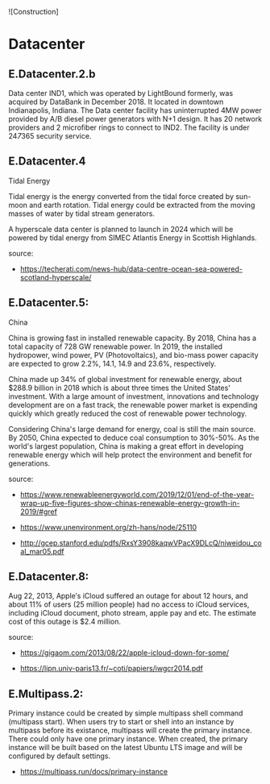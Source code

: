 ![Construction]

# Datacenter

## E.Datacenter.2.b

Data center IND1, which was operated by LightBound formerly, was acquired by DataBank in December 2018. It located in downtown Indianapolis, Indiana. The Data center facility has uninterrupted 4MW power provided by A/B diesel power generators with N+1 design. It has 20 network providers and 2 microfiber rings to connect to IND2. The facility is under 24*7*365 security service.

## E.Datacenter.4

Tidal Energy

Tidal energy is the energy converted from the tidal force created by sun-moon and earth rotation. Tidal energy could be extracted from the moving masses of water by tidal stream generators.

A hyperscale data center is planned to launch in 2024 which will be powered by tidal energy from SIMEC Atlantis Energy in Scottish Highlands. 

source: 
* <https://techerati.com/news-hub/data-centre-ocean-sea-powered-scotland-hyperscale/> 

## E.Datacenter.5:

China

China is growing fast in installed renewable capacity. By 2018, China has a total capacity of 728 GW renewable power. In 2019, the installed hydropower, wind power, PV (Photovoltaics), and bio-mass power capacity are expected to grow 2.2%, 14.1, 14.9 and 23.6%, respectively.

China made up 34% of global investment for renewable energy, about $288.9 billion in 2018 which is about three times the United States' investment. With a large amount of investment, innovations and technology development are on a fast track, the renewable power market is expending quickly which greatly reduced the cost of renewable power technology.

Considering China's large demand for energy, coal is still the main source. By 2050, China expected to deduce coal consumption to 30%-50%. As the world's largest population, China is making a great effort in developing renewable energy which will help protect the environment and benefit for generations. 


source:

* <https://www.renewableenergyworld.com/2019/12/01/end-of-the-year-wrap-up-five-figures-show-chinas-renewable-energy-growth-in-2019/#gref>

* <https://www.unenvironment.org/zh-hans/node/25110>

* <http://gcep.stanford.edu/pdfs/RxsY3908kaqwVPacX9DLcQ/niweidou_coal_mar05.pdf>

## E.Datacenter.8:

Aug 22, 2013, Apple′s iCloud suffered an outage for about 12 hours, and about 11% of users (25 million people) had no access to iCloud services, including iCloud document, photo stream, apple pay and etc. The estimate cost of this outage is $2.4 million.

source:

* <https://gigaom.com/2013/08/22/apple-icloud-down-for-some/>

* <https://lipn.univ-paris13.fr/~coti/papiers/iwgcr2014.pdf>

## E.Multipass.2:

Primary instance could be created by simple multipass shell command (multipass start). When users try to start or shell into an instance by multipass before its existance, multipass will create the primary instance. There could only have one primary instance. When created, the primary instance will be built based on the latest Ubuntu LTS image and will be configured by default settings.

* <https://multipass.run/docs/primary-instance>